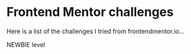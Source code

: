 # Frontend Mentor challenges
Here is a list of the challenges I tried from frontendmentor.io...

NEWBIE level

